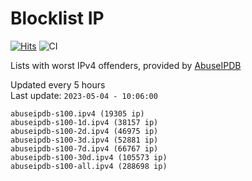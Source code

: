 # Blocklist IP

[![Hits](https://hits.seeyoufarm.com/api/count/incr/badge.svg?url=https%3A%2F%2Fgithub.com%2Fborestad%2Fblocklist-ip%2F&count_bg=%2379C83D&title_bg=%23555555&icon=&icon_color=%23E7E7E7&title=hits&edge_flat=false)](https://hits.seeyoufarm.com)  ![CI](https://img.shields.io/github/workflow/status/borestad/blocklist-ip/CI?style=flat-square)

Lists with worst IPv4 offenders, provided by [AbuseIPDB](https://www.abuseipdb.com/)

<!-- FOOTER-PLACEHOLDER -->
Updated every 5 hours<br>
Last update: `2023-05-04 - 10:06:00`
```
abuseipdb-s100.ipv4 (19305 ip)
abuseipdb-s100-1d.ipv4 (38157 ip)
abuseipdb-s100-2d.ipv4 (46975 ip)
abuseipdb-s100-3d.ipv4 (52881 ip)
abuseipdb-s100-7d.ipv4 (66767 ip)
abuseipdb-s100-30d.ipv4 (105573 ip)
abuseipdb-s100-all.ipv4 (288698 ip)
```
